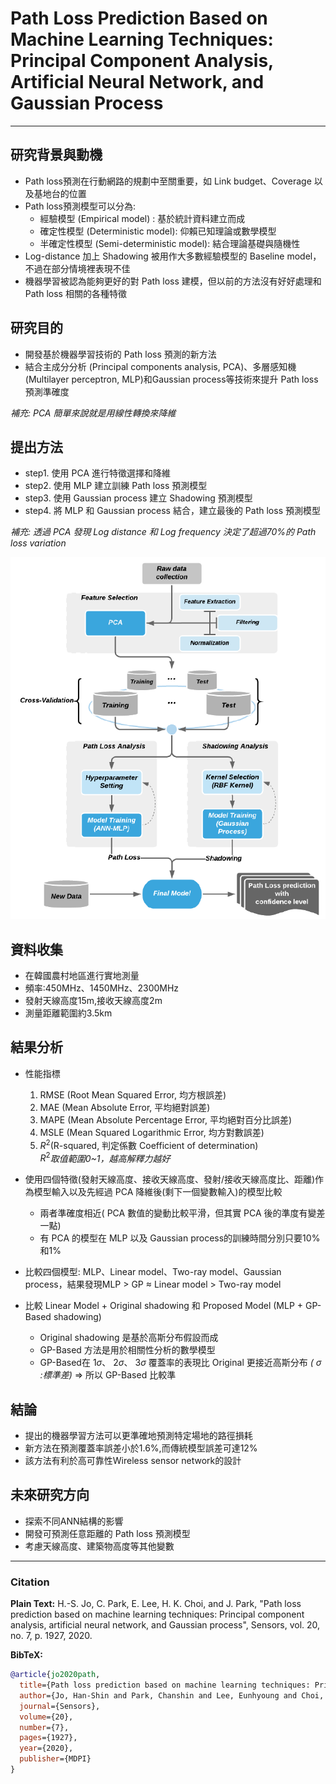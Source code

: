 # Path Loss Prediction Based on Machine Learning Techniques: Principal Component Analysis, Artificial Neural Network, and Gaussian Process

---

## 研究背景與動機
- Path loss預測在行動網路的規劃中至關重要，如 Link budget、Coverage 以及基地台的位置
- Path loss預測模型可以分為:
    * 經驗模型 (Empirical model) : 基於統計資料建立而成
    * 確定性模型 (Deterministic model): 仰賴已知理論或數學模型
    * 半確定性模型 (Semi-deterministic model): 結合理論基礎與隨機性
- Log-distance 加上 Shadowing 被用作大多數經驗模型的 Baseline model，不過在部分情境裡表現不佳
- 機器學習被認為能夠更好的對 Path loss 建模，但以前的方法沒有好好處理和 Path loss 相關的各種特徵


## 研究目的

- 開發基於機器學習技術的 Path loss 預測的新方法
- 結合主成分分析 (Principal components analysis, PCA)、多層感知機 (Multilayer perceptron, MLP)和Gaussian process等技術來提升 Path loss 預測準確度

*補充: PCA 簡單來說就是用線性轉換來降維*


## 提出方法

- step1. 使用 PCA 進行特徵選擇和降維
- step2. 使用 MLP 建立訓練 Path loss 預測模型
- step3. 使用 Gaussian process 建立 Shadowing 預測模型
- step4. 將 MLP 和 Gaussian process 結合，建立最後的 Path loss 預測模型

*補充: 透過 PCA 發現 Log distance 和 Log frequency 決定了超過70%的 Path loss variation*

![proposed_method](proposed_method.png)

## 資料收集

- 在韓國農村地區進行實地測量
- 頻率:450MHz、1450MHz、2300MHz
- 發射天線高度15m,接收天線高度2m
- 測量距離範圍約3.5km

## 結果分析
- 性能指標
  1. RMSE (Root Mean Squared Error, 均方根誤差)
  2. MAE (Mean Absolute Error, 平均絕對誤差)
  3. MAPE (Mean Absolute Percentage Error, 平均絕對百分比誤差)
  4. MSLE (Mean Squared Logarithmic Error, 均方對數誤差)
  5. $R^2$(R-squared, 判定係數 Coefficient of determination)<br>
  $R^2$*取值範圍0~1，越高解釋力越好*

- 使用四個特徵(發射天線高度、接收天線高度、發射/接收天線高度比、距離)作為模型輸入以及先經過 PCA 降維後(剩下一個變數輸入)的模型比較
    * 兩者準確度相近( PCA 數值的變動比較平滑，但其實 PCA 後的準度有變差一點)
    * 有 PCA 的模型在 MLP 以及 Gaussian process的訓練時間分別只要10%和1%
- 比較四個模型: MLP、Linear model、Two-ray model、Gaussian process，結果發現MLP > GP $\approx$ Linear model > Two-ray model
- 比較 Linear Model + Original shadowing 和 Proposed Model (MLP + GP-Based shadowing)
    * Original shadowing 是基於高斯分布假設而成
    * GP-Based 方法是用於相關性分析的數學模型
    * GP-Based在 $1\sigma$、 $2 \sigma$、 $3\sigma$ 覆蓋率的表現比 Original 更接近高斯分布 *(* $\sigma$ *:標準差)*
    => 所以 GP-Based 比較準


## 結論

- 提出的機器學習方法可以更準確地預測特定場地的路徑損耗
- 新方法在預測覆蓋率誤差小於1.6%,而傳統模型誤差可達12%
- 該方法有利於高可靠性Wireless sensor network的設計

## 未來研究方向

- 探索不同ANN結構的影響
- 開發可預測任意距離的 Path loss 預測模型
- 考慮天線高度、建築物高度等其他變數

---
### Citation

**Plain Text:**
H.-S. Jo, C. Park, E. Lee, H. K. Choi, and J. Park, "Path loss prediction based on machine learning techniques: Principal component analysis, artificial neural network, and Gaussian process", Sensors, vol. 20, no. 7, p. 1927, 2020.


**BibTeX:**
```bibtex
@article{jo2020path,
  title={Path loss prediction based on machine learning techniques: Principal component analysis, artificial neural network, and Gaussian process},
  author={Jo, Han-Shin and Park, Chanshin and Lee, Eunhyoung and Choi, Haing Kun and Park, Jaedon},
  journal={Sensors},
  volume={20},
  number={7},
  pages={1927},
  year={2020},
  publisher={MDPI}
}
```
